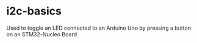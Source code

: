# i2c-basics

Used to toggle an LED connected to an Arduino Uno by pressing a button on an STM32-Nucleo Board
